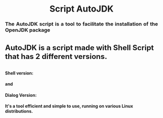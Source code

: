 <h1 align="center"> Script AutoJDK </h1>
<h3 align="justify">
The AutoJDK script is a tool to facilitate the installation of the OpenJDK package
<h3>
<h4 style="font-size: 24px;">
AutoJDK is a script made with Shell Script that has 2 different versions.
</h4>
<h4>
Shell version:
</h4>
<h4>
and
</h4>
<h4>
Dialog Version:
</h4>
<h4>
It's a tool
efficient and simple to use, running on various Linux distributions.
</h4>